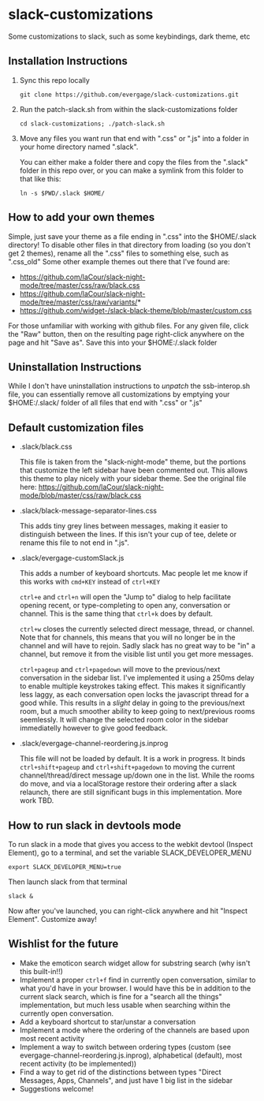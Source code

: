 # slack-customizations
Some customizations to slack, such as some keybindings, dark theme, etc

## Installation Instructions
1. Sync this repo locally

    `git clone https://github.com/evergage/slack-customizations.git`
2. Run the patch-slack.sh from within the slack-customizations folder

    `cd slack-customizations; ./patch-slack.sh`
3. Move any files you want run that end with ".css" or ".js" into a folder in your home directory named ".slack".

    You can either make a folder there and copy the files from the ".slack" folder in this repo over, or you can make a symlink from this folder to that like this:
    
    `ln -s $PWD/.slack $HOME/`

## How to add your own themes
Simple, just save your theme as a file ending in ".css" into the $HOME/.slack directory!  To disable other files in that directory from loading (so you don't get 2 themes), rename all the ".css" files to something else, such as ".css_old"
Some other example themes out there that I've found are:
- https://github.com/laCour/slack-night-mode/tree/master/css/raw/black.css
- https://github.com/laCour/slack-night-mode/tree/master/css/raw/variants/*
- https://github.com/widget-/slack-black-theme/blob/master/custom.css

For those unfamiliar with working with github files.  For any given file, click the "Raw" button, then on the resulting page right-click anywhere on the page and hit "Save as".  Save this into your $HOME:/.slack folder

## Uninstallation Instructions

While I don't have uninstallation instructions to *unpatch* the ssb-interop.sh file, you can essentially remove all customizations by emptying your $HOME:/.slack/ folder of all files that end with ".css" or ".js"

## Default customization files

- .slack/black.css

    This file is taken from the "slack-night-mode" theme, but the portions that customize the left sidebar have been commented out.  This allows this theme to play nicely with your sidebar theme.  See the original file here: https://github.com/laCour/slack-night-mode/blob/master/css/raw/black.css

- .slack/black-message-separator-lines.css

    This adds tiny grey lines between messages, making it easier to distinguish between the lines.  If this isn't your cup of tee, delete or rename this file to not end in ".js".

- .slack/evergage-customSlack.js

    This adds a number of keyboard shortcuts.  Mac people let me know if this works with `cmd+KEY` instead of `ctrl+KEY`

    `ctrl+e` and `ctrl+n` will open the "Jump to" dialog to help facilitate opening recent, or type-completing to open any, conversation or channel.  This is the same thing that `ctrl+k` does by default.

    `ctrl+w` closes the currently selected direct message, thread, or channel.  Note that for channels, this means that you will no longer be in the channel and will have to rejoin.  Sadly slack has no great way to be "in" a channel, but remove it from the visible list until you get more messages.

    `ctrl+pageup` and `ctrl+pagedown` will move to the previous/next conversation in the sidebar list.  I've implemented it using a 250ms delay to enable multiple keystrokes taking effect.  This makes it significantly less laggy, as each conversation open locks the javascript thread for a good while.  This results in a *slight* delay in going to the previous/next room, but a much smoother ability to keep going to next/previous rooms seemlessly.  It will change the selected room color in the sidebar immediatelly however to give good feedback.

- .slack/evergage-channel-reordering.js.inprog

    This file will not be loaded by default.  It is a work in progress.  It binds `ctrl+shift+pageup` and `ctrl+shift+pagedown` to moving the current channel/thread/direct message up/down one in the list.  While the rooms do move, and via a localStorage restore their ordering after a slack relaunch, there are still significant bugs in this implementation.  More work TBD.

## How to run slack in devtools mode
To run slack in a mode that gives you access to the webkit devtool (Inspect Element), go to a terminal, and set the variable SLACK_DEVELOPER_MENU

`export SLACK_DEVELOPER_MENU=true`

Then launch slack from that terminal

`slack &`

Now after you've launched, you can right-click anywhere and hit "Inspect Element".  Customize away!

## Wishlist for the future

- Make the emoticon search widget allow for substring search (why isn't this built-in!!)
- Implement a proper `ctrl+f` find in currently open conversation, similar to what you'd have in your browser.  I would have this be in addition to the current slack search, which is fine for a "search all the things" implementation, but much less usable when searching within the currently open conversation.
- Add a keyboard shortcut to star/unstar a conversation
- Implement a mode where the ordering of the channels are based upon most recent activity
- Implement a way to switch between ordering types (custom (see evergage-channel-reordering.js.inprog), alphabetical (default), most recent activity (to be implemented))
- Find a way to get rid of the distinctions between types "Direct Messages, Apps, Channels", and just have 1 big list in the sidebar
- Suggestions welcome!
